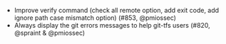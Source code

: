 * Improve verify command (check all remote option, add exit code, add ignore path case mismatch option) (#853, @pmiossec)
* Always display the git errors messages to help git-tfs users (#820, @spraint & @pmiossec)